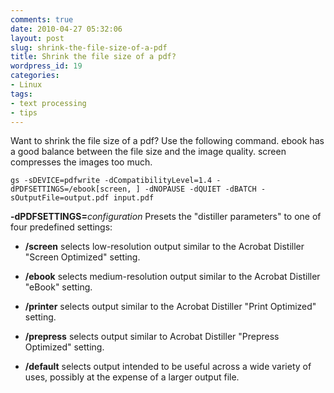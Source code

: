 ```yaml
---
comments: true
date: 2010-04-27 05:32:06
layout: post
slug: shrink-the-file-size-of-a-pdf
title: Shrink the file size of a pdf?
wordpress_id: 19
categories:
- Linux
tags:
- text processing
- tips
---
```


Want to shrink the file size of a pdf? Use the following command. ebook has a good balance between the file size and the image quality. screen compresses the images too much.


`gs -sDEVICE=pdfwrite -dCompatibilityLevel=1.4 -dPDFSETTINGS=/ebook[screen, ] -dNOPAUSE -dQUIET -dBATCH -sOutputFile=output.pdf input.pdf`



**-dPDFSETTINGS=**_configuration_
    Presets the "distiller parameters" to one of four predefined settings:



	
  * **/screen** selects low-resolution output similar to the Acrobat Distiller "Screen Optimized" setting.

	
  * **/ebook** selects medium-resolution output similar to the Acrobat Distiller "eBook" setting.

	
  * **/printer** selects output similar to the Acrobat Distiller "Print Optimized" setting.

	
  * **/prepress** selects output similar to Acrobat Distiller "Prepress Optimized" setting.

	
  * **/default** selects output intended to be useful across a wide variety of uses, possibly at the expense of a larger output file.



